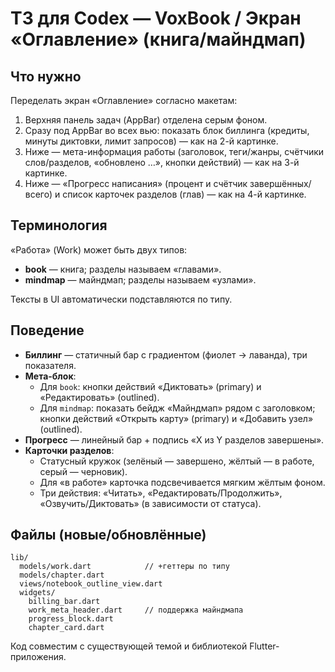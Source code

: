 # ТЗ для Codex — VoxBook / Экран «Оглавление» (книга/майндмап)

## Что нужно

Переделать экран «Оглавление» согласно макетам:

1. Верхняя панель задач (AppBar) отделена серым фоном.
2. Сразу под AppBar во всех вью: показать блок биллинга (кредиты, минуты диктовки, лимит запросов) — как на 2-й картинке.
3. Ниже — мета-информация работы (заголовок, теги/жанры, счётчики слов/разделов, «обновлено …», кнопки действий) — как на 3-й картинке.
4. Ниже — «Прогресс написания» (процент и счётчик завершённых/всего) и список карточек разделов (глав) — как на 4-й картинке.

## Терминология

«Работа» (Work) может быть двух типов:

- **book** — книга; разделы называем «главами».
- **mindmap** — майндмап; разделы называем «узлами».

Тексты в UI автоматически подставляются по типу.

## Поведение

- **Биллинг** — статичный бар с градиентом (фиолет → лаванда), три показателя.
- **Мета-блок**:
  - Для `book`: кнопки действий «Диктовать» (primary) и «Редактировать» (outlined).
  - Для `mindmap`: показать бейдж «Майндмап» рядом с заголовком; кнопки действий «Открыть карту» (primary) и «Добавить узел» (outlined).
- **Прогресс** — линейный бар + подпись «X из Y разделов завершены».
- **Карточки разделов**:
  - Статусный кружок (зелёный — завершено, жёлтый — в работе, серый — черновик).
  - Для «в работе» карточка подсвечивается мягким жёлтым фоном.
  - Три действия: «Читать», «Редактировать/Продолжить», «Озвучить/Диктовать» (в зависимости от статуса).

## Файлы (новые/обновлённые)

```
lib/
  models/work.dart            // +геттеры по типу
  models/chapter.dart
  views/notebook_outline_view.dart
  widgets/
    billing_bar.dart
    work_meta_header.dart     // поддержка майндмапа
    progress_block.dart
    chapter_card.dart
```

Код совместим с существующей темой и библиотекой Flutter-приложения.
